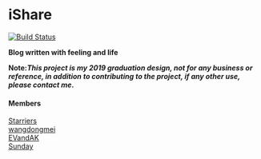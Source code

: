 # iShare
[![Build Status](https://travis-ci.org/Starrier/iShare.svg?branch=master)](https://travis-ci.org/Starrier/iShare)

**Blog written with feeling and life**

**Note:_This project is my 2019 graduation design, not for any business or reference, in addition to contributing to the project, if any other use, please contact me_.**

#### Members
  [Starriers](https://github.com/Starriers)<br/>
  [wangdongmei](https://github.com/GitHuB-wangdongmei)<br/>
  [EVandAK](https://github.com/EVandAK)<br/>
  [Sunday](https://github.com/YrhSun)<br/>


